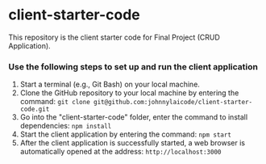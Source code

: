 # client-starter-code

This repository is the client starter code for Final Project (CRUD Application).

### Use the following steps to set up and run the client application
1.	Start a terminal (e.g., Git Bash) on your local machine.
2.	Clone the GitHub repository to your local machine by entering the command: `git clone git@github.com:johnnylaicode/client-starter-code.git` 
3.	Go into the "client-starter-code" folder, enter the command to install dependencies: `npm install` 
4.	Start the client application by entering the command: `npm start` 
5.	After the client application is successfully started, a web browser is automatically opened at the address: `http://localhost:3000` 
